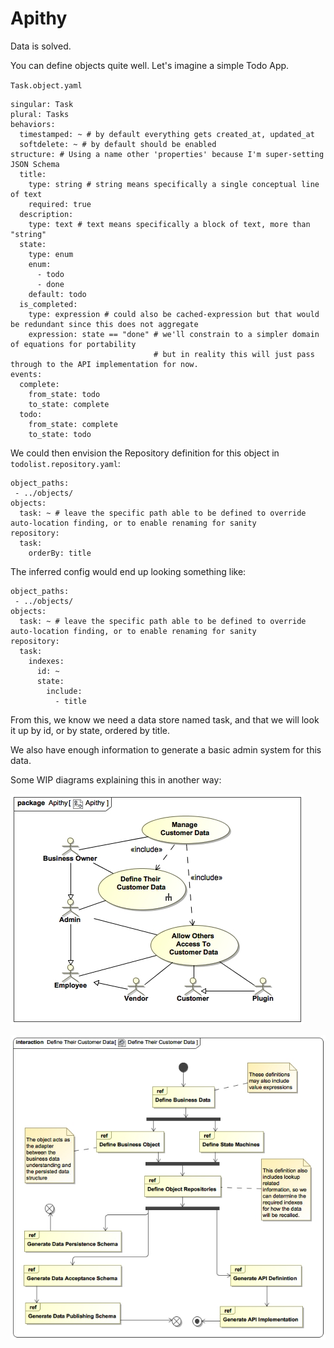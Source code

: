 # Apithy

Data is solved.

You can define objects quite well. Let's imagine a simple Todo App.

`Task.object.yaml`
```
singular: Task
plural: Tasks
behaviors:
  timestamped: ~ # by default everything gets created_at, updated_at
  softdelete: ~ # by default should be enabled
structure: # Using a name other 'properties' because I'm super-setting JSON Schema
  title:
    type: string # string means specifically a single conceptual line of text
    required: true
  description:
    type: text # text means specifically a block of text, more than "string"
  state:
    type: enum
    enum:
      - todo
      - done
    default: todo
  is_completed:
    type: expression # could also be cached-expression but that would be redundant since this does not aggregate
    expression: state == "done" # we'll constrain to a simpler domain of equations for portability
                                # but in reality this will just pass through to the API implementation for now.
events:
  complete:
    from_state: todo
    to_state: complete
  todo:
    from_state: complete
    to_state: todo
```

We could then envision the Repository definition for this object in `todolist.repository.yaml`:
```
object_paths:
 - ../objects/
objects:
  task: ~ # leave the specific path able to be defined to override auto-location finding, or to enable renaming for sanity
repository:
  task:
    orderBy: title
```

The inferred config would end up looking something like:
```
object_paths:
 - ../objects/
objects:
  task: ~ # leave the specific path able to be defined to override auto-location finding, or to enable renaming for sanity
repository:
  task:
    indexes:
      id: ~
      state:
        include:
          - title
```

From this, we know we need a data store named task, and that we will look it up by id, or by state, ordered by title.

We also have enough information to generate a basic admin system for this data.

Some WIP diagrams explaining this in another way:

![Apithy Use Case](docs/images/apithy-use-case.jpg)

![Why start at customer data](docs/images/why-start-at-customer-data.jpg)
